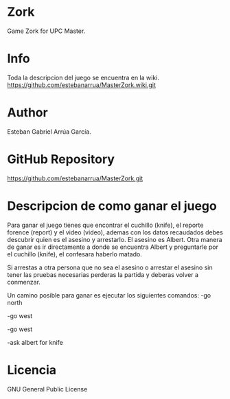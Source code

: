 # Zork
Game Zork for UPC Master.

# Info
Toda la descripcion del juego se encuentra en la wiki. 
https://github.com/estebanarrua/MasterZork.wiki.git

# Author
Esteban Gabriel Arrúa García.

# GitHub Repository
https://github.com/estebanarrua/MasterZork.git

# Descripcion de como ganar el juego
Para ganar el juego tienes que encontrar el cuchillo (knife), el reporte forence (report) y el video (video), ademas con los datos recaudados debes descubrir quien es el asesino y arrestarlo. El asesino es Albert. 
Otra manera de ganar es ir directamente a donde se encuentra Albert y preguntarle por el cuchillo (knife), el confesara haberlo matado. 

Si arrestas a otra persona que no sea el asesino o arrestar el asesino sin tener las pruebas necesarias perderas la partida y deberas volver a conmenzar. 

Un camino posible para ganar es ejecutar los siguientes comandos:
-go north

-go west

-go west

-ask albert for knife

# Licencia
GNU General Public License
